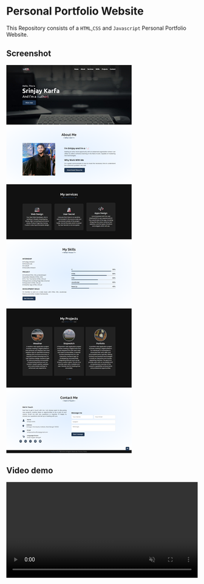 # Personal Portfolio Website

This Repository consists of a `HTML`,`CSS` and `Javascript` Personal Portfolio Website.

## Screenshot

<img src="./screenshot.png" alt="screenshot">

## Video demo

<video width="100%" autoplay loop muted>
  <source src="./image/Portfolio.mp4" type="video/mp4" />
  Your browser does not support the video tag.
</video>
